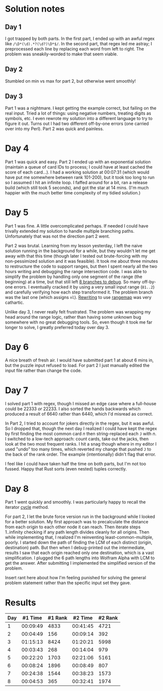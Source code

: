 # Solution notes

## Day 1

I got trapped by both parts. In the first part, I ended up with an awful regex like `/\D*(\d).*?(\d?)\D*$/`. In the second part, that regex led me astray; I preprocessed each line by replacing each word from left to right. The problem was sneakily-worded to make that seem viable.

## Day 2

Stumbled on min vs max for part 2, but otherwise went smoothly!

## Day 3

Part 1 was a nightmare. I kept getting the example correct, but failing on the real input. Tried a lot of things: using negative numbers, treating digits as symbols, etc. I even rewrote my solution into a different language to try to figure it out. Turns out I had two different off-by-one errors (one carried over into my Perl). Part 2 was quick and painless.

# Day 4

Part 1 was quick and easy. Part 2 I ended up with an exponential solution (maintain a queue of card IDs to process; I could have at least cached the score of each card…). I had a working solution at 00:07:31 (which would have put me somewhere between rank 101-200), but it took too long to run so I assumed I hit an infinite loop. I faffed around for a bit, ran a release build (which still took 5 seconds), and got the star at 14 mins. (I'm much happier with the much better time complexity of my tidied solution.)

# Day 5

Part 1 was fine. A little overcomplicated perhaps. If needed I could have trivally extended my solution to handle multiple branching paths. Unfortunately that was not the direction part 2 went.

Part 2 was brutal. Learning from my lesson yesterday, I left the naive solution running in the background for a while, but they wouldn't let me get away with that this time (though later I tested out brute-forcing with my non-pessimized solution and it was feasible). It took me about three minutes to restructure the code to support ranges, but then I spent nearly all the two hours writing and debugging the range intersection code. I was able to simplify the problem by handling only one segment of the range (the beginning) at a time, but that still left [8 branches to debug](https://github.com/sartak/advent-of-code/blob/a4b897d15158602ed9c8045f603752b4d44d4eb7/2023/src/bin/05b.rs#L74-L111). So many off-by-one errors. I eventually cracked it by using a very small input range (`81..2`) and carefully verifying how each step transformed it. The problem branch was the last one (which assigns `nl`). [Rewriting](https://github.com/sartak/advent-of-code/commit/21094225bd678fcffe0c29d62e00b56402939d20) to use [rangemap](https://docs.rs/rangemap/1.4.0/rangemap/map/struct.RangeMap.html) was very cathartic.

Unlike day 3, I never really felt frustrated. The problem was wrapping my head around the range logic, rather than having some unknown bug somewhere with no great debugging tools. So, even though it took me far longer to solve, I greatly preferred today over day 3.

# Day 6

A nice breath of fresh air. I would have submitted part 1 at about 6 mins in,
but the puzzle input refused to load. For part 2 I just manually edited the input file rather than change the code.

# Day 7

I solved part 1 with regex, though I missed an edge case where a full-house
could be 22333 _or_ 22233. I also sorted the hands backwards which produced a
result of 6640 rather than 6440, which I'd misread as correct.

In Part 2, I tried to account for jokers directly in the regex, but it was awful. So I dropped that, though the next day I realized I could have kept the regex by first finding the most common card _n_ then string-replaced each `J` with _n_. I switched to a low-tech approach: count cards, take out the jacks, then look at the two most frequent ranks. I hit a snag though where in my editor I used "undo" too many times, which reverted my change that pushed `J` to the back of the rank order. The example (intentionally) didn't flag that error.

I feel like I could have taken half the time on both parts, but I'm not too fussed. Happy that Rust sorts (even nested) tuples correctly.

# Day 8

Part 1 went quickly and smoothly. I was particularly happy to recall the iterator [cycle](https://doc.rust-lang.org/std/iter/trait.Iterator.html#method.cycle) method.

For part 2, I let the brute force version run in the background while I looked for a better solution. My first approach was to precalculate the distance from each origin to each other node it can reach. Then iterate steps 1..infinity checking if any path length divides cleanly for all origins. Then while implementing that, I realized I'm reinventing least-common-multiple, poorly. I started down the path of finding the LCM of each distinct (origin, destination) path. But then when I debug-printed out the intermediate, results I saw that each origin reached only one destination, which is a vast simplification. I plugged the 6 path lengths into Wolfram Alpha with LCM to get the answer. After submitting I implemented the simplified version of the problem.

Insert rant here about how I'm feeling punished for solving the general problem statement rather than the specific input set they gave.

# Results

| Day | #1 Time  | #1 Rank | #2 Time  | #2 Rank |
| --- | -------- | ------- | -------- | ------- |
| 1   | 00:09:49 | 4833    | 00:41:45 | 4721    |
| 2   | 00:04:49 | 156     | 00:09:14 | 392     |
| 3   | 01:15:13 | 8424    | 01:20:21 | 5998    |
| 4   | 00:03:43 | 268     | 00:14:04 | 979     |
| 5   | 00:22:20 | 1703    | 02:21:06 | 5161    |
| 6   | 00:08:24 | 1896    | 00:08:49 | 807     |
| 7   | 00:24:38 | 1544    | 00:38:23 | 1573    |
| 8   | 00:04:53 | 365     | 00:32:41 | 1974    |
